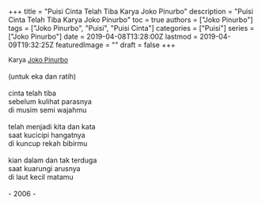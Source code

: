 +++
title = "Puisi Cinta Telah Tiba Karya Joko Pinurbo"
description = "Puisi Cinta Telah Tiba Karya Joko Pinurbo"
toc = true
authors = ["Joko Pinurbo"]
tags = ["Joko Pinurbo", "Puisi", "Puisi Cinta"]
categories = ["Puisi"]
series = ["Joko Pinurbo"]
date = 2019-04-08T13:28:00Z
lastmod = 2019-04-09T19:32:25Z
featuredImage = ""
draft = false
+++

<div style="text-align: justify;">
<div style="font-size: small;">Karya <a href="/authors/joko-pinurbo/" target="_blank">Joko Pinurbo</a></div><br />
(untuk eka dan ratih)<br /><br />cinta telah tiba<br />sebelum kulihat parasnya<br />di musim semi wajahmu<br /><br />telah menjadi kita dan kata<br />saat kucicipi hangatnya<br />di kuncup rekah bibirmu<br /><br />kian dalam dan tak terduga<br />saat kuarungi arusnya<br />di laut kecil matamu<br /><br />- 2006 -</div>
